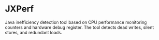 # JXPerf
Java inefficiency detection tool based on CPU performance monitoring counters and hardware debug register. The tool detects dead writes, silent stores, and redundant loads.
